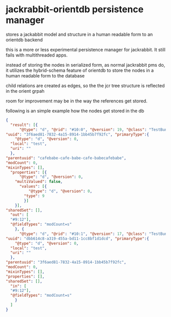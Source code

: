 jackrabbit-orientdb persistence manager
=======================================

stores a jackabbit model and structure in a human readable form to an orientdb backend

this is a more or less experimental persistence manager for jackrabbit. It still fails with multithreaded apps.




instead of storing the nodes in serialized form, as normal jackrabbit pms do,
it utilizes the hybrid-schema feature of orientdb to store the nodes in a human readable form to the database

child relations are created as edges, so the the jcr tree structure is reflected in the orient grpah

room for improvement may be in the way the references get stored.

following is an simple example how the nodes get stored in the db

```json
{
  "result": [{
      "@type": "d", "@rid": "#10:0", "@version": 19, "@class": "TestBundle",
"uuid": "3f6aed81-7832-4a15-8914-1bb45b7f92fc", "primaryType":{
    "@type": "d", "@version": 0,
  "local": "test",
  "uri": ""
  },
"parentuuid": "cafebabe-cafe-babe-cafe-babecafebabe",
"modCount": 0,
"mixinTypes": [],
  "properties": [{
      "@type": "d", "@version": 0,
    "multiValued": false,
      "values": [{
          "@type": "d", "@version": 0,
        "type": 9
        }]
    }],
"sharedSet": [],
  "out": [
  "#9:12"],
  "@fieldTypes": "modCount=s"
    }, {
      "@type": "d", "@rid": "#10:1", "@version": 17, "@class": "TestBundle",
"uuid": "dbb614c8-a319-455a-bd11-1cc8bf1d1dcd", "primaryType":{
    "@type": "d", "@version": 0,
  "local": "test",
  "uri": ""
  },
"parentuuid": "3f6aed81-7832-4a15-8914-1bb45b7f92fc",
"modCount": 0,
"mixinTypes": [],
"properties": [],
"sharedSet": [],
  "in": [
  "#9:12"],
  "@fieldTypes": "modCount=s"
    }
  ]
}
```
